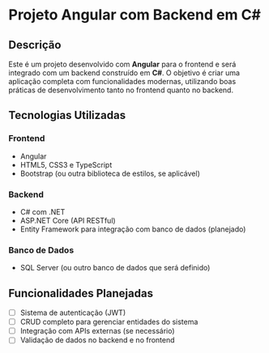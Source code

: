 # Projeto Angular com Backend em C#

## Descrição
Este é um projeto desenvolvido com **Angular** para o frontend e será integrado com um backend construído em **C#**. O objetivo é criar uma aplicação completa com funcionalidades modernas, utilizando boas práticas de desenvolvimento tanto no frontend quanto no backend.

## Tecnologias Utilizadas

### Frontend
- Angular
- HTML5, CSS3 e TypeScript
- Bootstrap (ou outra biblioteca de estilos, se aplicável)

### Backend
- C# com .NET
- ASP.NET Core (API RESTful)
- Entity Framework para integração com banco de dados (planejado)

### Banco de Dados
- SQL Server (ou outro banco de dados que será definido)

## Funcionalidades Planejadas
- [ ] Sistema de autenticação (JWT)
- [ ] CRUD completo para gerenciar entidades do sistema
- [ ] Integração com APIs externas (se necessário)
- [ ] Validação de dados no backend e no frontend
